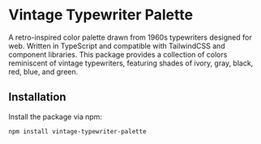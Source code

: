 # Vintage Typewriter Palette

A retro-inspired color palette drawn from 1960s typewriters designed for web. Written in TypeScript and compatible with TailwindCSS and component libraries.
This package provides a collection of colors reminiscent of vintage typewriters, featuring shades of ivory, gray, black, red, blue, and green.

## Installation

Install the package via npm:

```bash
npm install vintage-typewriter-palette
```
